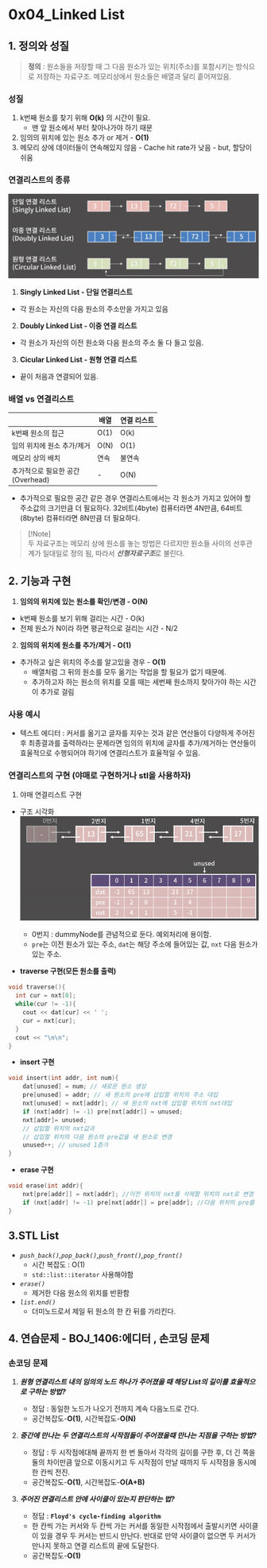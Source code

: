 # 0x04_Linked List 
## 1. 정의와 성질
> **정의** : 원소들을 저장할 때 그 다음 원소가 있는 위치(주소)를 포함시키는 방식으로 저장하는 자료구조. 메모리상에서 원소들은 배열과 달리 흩어져있음.

### 성질 
1. k번째 원소를 찾기 위해 **O(k)** 의 시간이 필요. 
    - 맨 앞 원소에서 부터 찾아나가야 하기 때문
2. 임의의 위치에 있는 원소 추가 or 제거 - **O(1)** 
3. 메모리 상에 데이터들이 연속해있지 않음 - Cache hit rate가 낮음 - but, 할당이 쉬움

### 연결리스트의 종류
![types of LinkedList](../imgs/TypesOflinkedList.png)
1. **Singly Linked List - 단일 연결리스트**
- 각 원소는 자신의 다음 원소의 주소만을 가지고 있음

2. **Doubly Linked List - 이중 연결 리스트**
- 각 원소가 자신의 이전 원소와 다음 원소의 주소 둘 다 들고 있음.

3. **Cicular Linked List - 원형 연결 리스트**
- 끝이 처음과 연결되어 있음.

### 배열 vs 연결리스트 
|                     | 배열        | 연결 리스트      |
|---------------------|------------|------------------|
| k번째 원소의 접근   | O(1)       | O(k)             |
| 임의 위치에 원소 추가/제거 | O(N) | O(1)             |
| 메모리 상의 배치    | 연속       | 불연속           |
| 추가적으로 필요한 공간 <br> (Overhead) | - | O(N)         |
- 추가적으로 필요한 공간 같은 경우 연결리스트에서는 각 원소가 가지고 있어야 할 주소값의 크기만큼 더 필요하다. 32비트(4byte) 컴퓨터라면 4N만큼, 64비트(8byte) 컴퓨터라면 8N만큼 더 필요하다.

> [!Note]\
> 두 자료구조는 메모리 상에 원소를 놓는 방법은 다르지만 원소들 사이의 선후관계가 일대일로 정의 됨, 따라서 ***선형자료구조***로 불린다.

## 2. 기능과 구현
1.  **임의의 위치에 있는 원소를 확인/변경 - O(N)**
- k번째 원소를 보기 위해 걸리는 시간 - O(k) 
- 전체 원소가 N이라 하면 평균적으로 걸리는 시간 - N/2 
2.  **임의의 위치에 원소를 추가/제거 - O(1)**
- 추가하고 싶은 위치의 주소를 알고있을 경우 - **O(1)**
    - 배열처럼 그 뒤의 원소를 모두 옮기는 작업을 할 필요가 없기 때문에.
    - 추가하고자 하는 원소의 위치를 모를 때는 세번째 원소까지 찾아가야 하는 시간이 추가로 걸림 

### 사용 예시
- 텍스트 에디터 : 커서를 옮기고 글자를 지우는 것과 같은 연산들이 다양하게 주어진 후 최종결과를 출력하라는 문제라면 임의의 위치에 글자를 추가/제거하는 연산들이 효울적으로 수행되어야 하기에 연결리스트가 효율적일 수 있음.

### 연결리스트의 구현 (야매로 구현하거나 stl을 사용하자)
1. 야매 연결리스트 구현 
- 구조 시각화
![Yamae](../imgs/YaMaeLinkedList.png)
    - 0번지 : dummyNode를 관념적으로 둔다. 예외처리에 용이함.
    - `pre`는 이전 원소가 있는 주소, `dat`는 해당 주소에 들어있는 값, `nxt` 다음 원소가 있는 주소.

- **traverse 구현(모든 원소를 출력)**
```cpp
void traverse(){
  int cur = nxt[0];
  while(cur != -1){
    cout << dat[cur] << ' ';
    cur = nxt[cur];
  }
  cout << "\n\n";
}
```
- **insert 구현**
```cpp
void insert(int addr, int num){
    dat[unused] = num; // 새로운 원소 생성
    pre[unused] = addr; // 새 원소의 pre에 삽입할 위치의 주소 대입
    nxt[unused] = nxt[addr]; // 새 원소의 nxt에 삽입할 위치의 nxt대입
    if (nxt[addr] != -1) pre[nxt[addr]] = unused; 
    nxt[addr]= unused;
    // 삽입할 위치의 nxt값과 
    // 삽입할 위치의 다음 원소의 pre값을 새 원소로 변경
    unused++; // unused 1증가 
}
```
- **erase 구현**
```cpp
void erase(int addr){
    nxt[pre[addr]] = nxt[addr]; //이전 위치의 nxt를 삭제할 위치의 nxt로 변경
    if (nxt[addr] != -1) pre[nxt[addr]] = pre[addr]; //다음 위치의 pre를 삭제할 위치의 pre로 변경
}
```
## 3.STL List
- *`push_back()`,`pop_back()`,`push_front()`,`pop_front()`*
    - 시간 복잡도 : O(1)
    - `std::list::iterator` 사용해야함
- *`erase()`*
    - 제거한 다음 원소의 위치를 반환함
- *`list.end()`*
    - 더미노드로서 제일 뒤 원소의 한 칸 뒤를 가리킨다.

## 4. 연습문제 - BOJ_1406:에디터 , 손코딩 문제
### 손코딩 문제 
1. ***원형 연결리스트 내의 임의의 노드 하나가 주어졌을 때 해당 List의 길이를 효율적으로 구하는 방법?***
    - 정답 : 동일한 노드가 나오기 전까지 계속 다음노드로 간다. 
    - 공간복잡도-**O(1)**, 시간복잡도-**O(N)**

2. ***중간에 만나는 두 연결리스트의 시작점들이 주어졌을때 만나는 지점을 구하는 방법?***
    - 정답 : 두 시작점에대해 끝까지 한 번 돌아서 각각의 길이를 구한 후, 더 긴 쪽을 둘의 차이만큼 앞으로 이동시키고 두 시작점이 만날 때까지 두 시작점을 동시에 한 칸씩 전진. 
    - 공간복잡도-**O(1)**, 시간복잡도-**O(A+B)**
    
3. ***주어진 연결리스트 안에 사이클이 있는지 판단하는 법?***
    - 정답 : **`Floyd's cycle-finding algorithm`**
    - 한 칸씩 가는 커서와 두 칸씩 가는 커서를 동일한 시작점에서 출발시키면 사이클이 있을 경우 두 커서는 반드시 만난다. 반대로 만약 사이클이 없으면 두 커서가 만나지 못하고 연결 리스트의 끝에 도달한다.
    - 공간복잡도-**O(1)**
